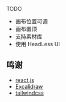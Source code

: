 TODO

- 画布位置可调
- 画布置顶
- 支持素材库
- 使用 HeadLess UI

## 鸣谢

- [react.js](https://github.com/facebook/react)
- [Excalidraw](https://github.com/excalidraw/excalidraw)
- [tailwindcss](https://github.com/tailwindlabs/tailwindcss)
